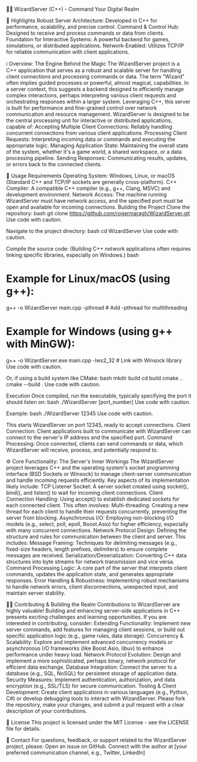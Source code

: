 🧙‍♂️ WizardServer (C++) - Command Your Digital Realm


🌟 Highlights
Robust Server Architecture: Developed in C++ for performance, scalability, and precise control.
Command & Control Hub: Designed to receive and process commands or data from clients.
Foundation for Interactive Systems: A powerful backend for games, simulations, or distributed applications.
Network-Enabled: Utilizes TCP/IP for reliable communication with client applications.

ℹ️ Overview: The Engine Behind the Magic
The WizardServer project is a C++ application that serves as a robust and scalable server for handling client connections and processing commands or data. The term "Wizard" often implies guided processes or powerful, almost magical, capabilities. In a server context, this suggests a backend designed to efficiently manage complex interactions, perhaps interpreting various client requests and orchestrating responses within a larger system. Leveraging C++, this server is built for performance and fine-grained control over network communication and resource management.
WizardServer is designed to be the central processing unit for interactive or distributed applications, capable of:
Accepting Multiple Client Connections: Reliably handling concurrent connections from various client applications.
Processing Client Requests: Interpreting incoming data or commands and executing the appropriate logic.
Managing Application State: Maintaining the overall state of the system, whether it's a game world, a shared workspace, or a data processing pipeline.
Sending Responses: Communicating results, updates, or errors back to the connected clients.

🚀 Usage
Requirements
Operating System: Windows, Linux, or macOS (Standard C++ and TCP/IP sockets are generally cross-platform).
C++ Compiler: A compatible C++ compiler (e.g., g++, Clang, MSVC) and development environment.
Network Access: The machine running WizardServer must have network access, and the specified port must be open and available for incoming connections.
Building the Project
Clone the repository:
bash
git clone https://github.com/rogermaragh/WizardServer.git
Use code with caution.

Navigate to the project directory:
bash
cd WizardServer
Use code with caution.

Compile the source code:
(Building C++ network applications often requires linking specific libraries, especially on Windows.)
bash
# Example for Linux/macOS (using g++):
g++ -o WizardServer main.cpp -pthread # Add -pthread for multithreading

# Example for Windows (using g++ with MinGW):
g++ -o WizardServer.exe main.cpp -lws2_32 # Link with Winsock library
Use code with caution.

Or, if using a build system like CMake:
bash
mkdir build
cd build
cmake ..
cmake --build .
Use code with caution.

Execution
Once compiled, run the executable, typically specifying the port it should listen on:
bash
./WizardServer [port_number]
Use code with caution.

Example:
bash
./WizardServer 12345
Use code with caution.

This starts WizardServer on port 12345, ready to accept connections.
Client Connection: Client applications built to communicate with WizardServer can connect to the server's IP address and the specified port.
Command Processing: Once connected, clients can send commands or data, which WizardServer will receive, process, and potentially respond to.

⚙️ Core Functionality: The Server's Inner Workings
The WizardServer project leverages C++ and the operating system's socket programming interface (BSD Sockets or Winsock) to manage client-server communication and handle incoming requests efficiently.
Key aspects of its implementation likely include:
TCP Listener Socket: A server socket created using socket(), bind(), and listen() to wait for incoming client connections.
Client Connection Handling: Using accept() to establish dedicated sockets for each connected client. This often involves:
Multi-threading: Creating a new thread for each client to handle their requests concurrently, preventing the server from blocking.
Asynchronous I/O: Employing non-blocking I/O models (e.g., select, poll, epoll, Boost.Asio) for higher efficiency, especially with many concurrent connections.
Network Protocol Design: Defining the structure and rules for communication between the client and server. This includes:
Message Framing: Techniques for delimiting messages (e.g., fixed-size headers, length prefixes, delimiters) to ensure complete messages are received.
Serialization/Deserialization: Converting C++ data structures into byte streams for network transmission and vice versa.
Command Processing Logic: A core part of the server that interprets client commands, updates the application state, and generates appropriate responses.
Error Handling & Robustness: Implementing robust mechanisms to handle network errors, client disconnections, unexpected input, and maintain server stability.

🧑‍💻 Contributing & Building the Realm
Contributions to WizardServer are highly valuable! Building and enhancing server-side applications in C++ presents exciting challenges and learning opportunities.
If you are interested in contributing, consider:
Extending Functionality: Implement new server commands, add features for managing client sessions, or build out specific application logic (e.g., game rules, data storage).
Concurrency & Scalability: Explore and implement advanced concurrency models or asynchronous I/O frameworks (like Boost.Asio, libuv) to enhance performance under heavy load.
Network Protocol Evolution: Design and implement a more sophisticated, perhaps binary, network protocol for efficient data exchange.
Database Integration: Connect the server to a database (e.g., SQL, NoSQL) for persistent storage of application data.
Security Measures: Implement authentication, authorization, and data encryption (e.g., SSL/TLS) for secure communication.
Tooling & Client Development: Create client applications in various languages (e.g., Python, C#) or develop debugging tools to interact with WizardServer.
Please fork the repository, make your changes, and submit a pull request with a clear description of your contributions.

📄 License
This project is licensed under the MIT License - see the LICENSE file for details.

💬 Contact
For questions, feedback, or support related to the WizardServer project, please:
Open an issue on GitHub.
Connect with the author at [your preferred communication channel, e.g., Twitter, LinkedIn]
